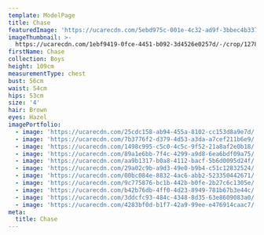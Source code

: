 ```yaml
---
template: ModelPage
title: Chase
featuredImage: 'https://ucarecdn.com/5ebd975c-001e-4c32-ad9f-3bbec4b337dc/'
imageThumbnail: >-
  https://ucarecdn.com/1ebf9419-0fce-4451-b092-3d4526e0257d/-/crop/1278x1276/2,0/-/preview/
firstName: Chase
collection: Boys
height: 109cm
measurementType: chest
bust: 56cm
waist: 54cm
hips: 53cm
size: '4'
hair: Brown
eyes: Hazel
imagePortfolio:
  - image: 'https://ucarecdn.com/25cdc158-ab94-455a-8102-cc153d8a9e7d/'
  - image: 'https://ucarecdn.com/7b3776f2-d379-4d53-a3da-a7cef211b6e9/'
  - image: 'https://ucarecdn.com/1498c995-c5c0-4c5c-9f52-21a8af2e0b18/'
  - image: 'https://ucarecdn.com/89a1e6bb-7f4c-4299-a9d8-6ea6bdf09a75/'
  - image: 'https://ucarecdn.com/aa9b1317-b0a8-4112-bacf-5b6d0095d24f/'
  - image: 'https://ucarecdn.com/29a02c9b-a9d3-49e0-b9b4-c51c12832524/'
  - image: 'https://ucarecdn.com/00bc084e-8832-4ac6-abb2-523350442671/'
  - image: 'https://ucarecdn.com/9c775876-bc1b-442b-b0fe-2b27c6c1305e/'
  - image: 'https://ucarecdn.com/b42b76db-4ff0-4d23-8949-781b67b3e44c/'
  - image: 'https://ucarecdn.com/3ddcfc93-484c-4348-8d35-63e8609083a0/'
  - image: 'https://ucarecdn.com/4283bf0d-b1f7-42a9-99ee-e476914caac7/'
meta:
  title: Chase
---
```


